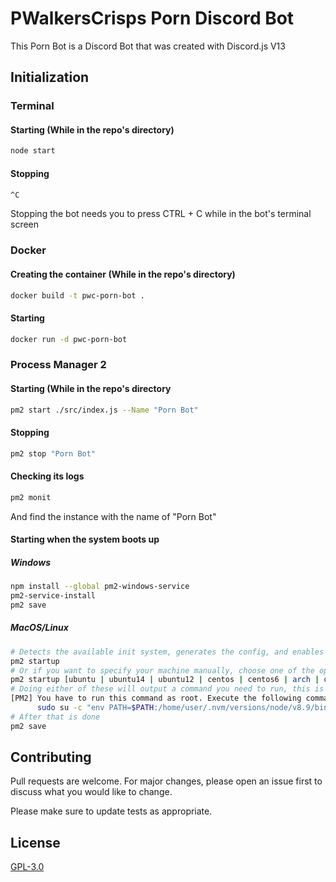 # PWalkersCrisps Porn Discord Bot

This Porn Bot is a Discord Bot that was created with Discord.js V13

## Initialization
### Terminal
#### Starting (While in the repo's directory)
```bash
node start
```
#### Stopping
```bash
^C
```
Stopping the bot needs you to press CTRL + C while in the bot's terminal screen
### Docker
#### Creating the container (While in the repo's directory)
```bash
docker build -t pwc-porn-bot .
```
#### Starting
```bash
docker run -d pwc-porn-bot
```
### Process Manager 2
#### Starting (While in the repo's directory
```bash
pm2 start ./src/index.js --Name "Porn Bot"
```
#### Stopping
```bash
pm2 stop "Porn Bot"
```
#### Checking its logs
```bash
pm2 monit
```
And find the instance with the name of "Porn Bot"

#### Starting when the system boots up
##### Windows
```bash
npm install --global pm2-windows-service
pm2-service-install
pm2 save
```
##### MacOS/Linux
```bash
# Detects the available init system, generates the config, and enables startup system
pm2 startup
# Or if you want to specify your machine manually, choose one of the options in the square brackets
pm2 startup [ubuntu | ubuntu14 | ubuntu12 | centos | centos6 | arch | oracle | amazon | macos | darwin | freesd | systemd | systemv | upstart | launchd | rcd | openrc]
# Doing either of these will output a command you need to run, this is an example for an ubuntu user:
[PM2] You have to run this command as root. Execute the following command:
      sudo su -c "env PATH=$PATH:/home/user/.nvm/versions/node/v8.9/bin pm2 startup ubuntu -u user --hp /home/user"
# After that is done
pm2 save
```
## Contributing
Pull requests are welcome. For major changes, please open an issue first to discuss what you would like to change.

Please make sure to update tests as appropriate.

## License
[GPL-3.0](https://choosealicense.com/licenses/gpl-3.0/)
